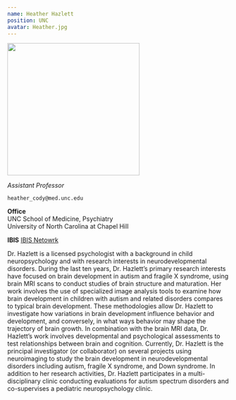 ```yaml
---
name: Heather Hazlett
position: UNC
avatar: Heather.jpg
---
```


<img width="300" src="{{site.baseurl}}/images/origins/{{page.avatar}}" data-action="zoom">

_Assistant Professor_<br>


<i class="fa fa-envelope-o"></i> `heather_cody@med.unc.edu`

**Office**<br>
UNC School of Medicine, Psychiatry<br>
University of North Carolina at Chapel Hill

**IBIS**
[IBIS Netowrk](https://www.ibis-network.org/)

Dr. Hazlett is a licensed psychologist with a background in child neuropsychology and with research interests in neurodevelopmental disorders. During the last ten years, Dr. Hazlett’s primary research interests have focused on brain development in autism and fragile X syndrome, using brain MRI scans to conduct studies of brain structure and maturation. Her work involves the use of specialized image analysis tools to examine how brain development in children with autism and related disorders compares to typical brain development. These methodologies allow Dr. Hazlett to investigate how variations in brain development influence behavior and development, and conversely, in what ways behavior may shape the trajectory of brain growth. In combination with the brain MRI data, Dr. Hazlett’s work involves developmental and psychological assessments to test relationships between brain and cognition. Currently, Dr. Hazlett is the principal investigator (or collaborator) on several projects using neuroimaging to study the brain development in neurodevelopmental disorders including autism, fragile X syndrome, and Down syndrome. In addition to her research activities, Dr. Hazlett participates in a multi-disciplinary clinic conducting evaluations for autism spectrum disorders and co-supervises a pediatric neuropsychology clinic.
